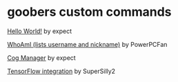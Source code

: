 # goobers custom commands
[Hello World!](https://github.com/WhatDidYouExpect/goobercustomcommands/blob/main/customcommands/hello.py)
by expect

[WhoAmI (lists username and nickname)](https://github.com/WhatDidYouExpect/goober/blob/main/customcommands/whoami.py)
by PowerPCFan

[Cog Manager](https://github.com/WhatDidYouExpect/goober/blob/main/customcommands/cogmanager.py)
by expect

[TensorFlow integration](https://github.com/WhatDidYouExpect/goober/blob/main/customcommands/tf.py)
by SuperSilly2
